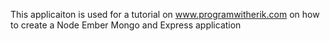 This applicaiton is used for a tutorial on www.programwitherik.com on how to create a Node Ember Mongo and Express application
